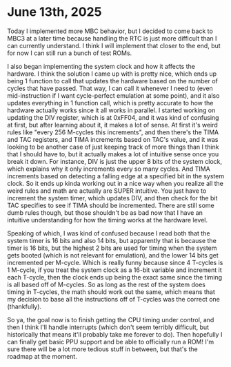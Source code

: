 # June 13th, 2025

Today I implemented more MBC behavior, but I decided to come back to MBC3 at a later time because handling the RTC is just more difficult than I can currently understand. I think I will implement that closer to the end, but for now I can still run a bunch of test ROMs. 

I also began implementing the system clock and how it affects the hardware. I think the solution I came up with is pretty nice, which ends up being 1 function to call that updates the hardware based on the number of cycles that have passed. That way, I can call it whenever I need to (even mid-instruction if I want cycle-perfect emulation at some point), and it also updates everything in 1 function call, which is pretty accurate to how the hardware actually works since it all works in parallel. I started working on updating the DIV register, which is at 0xFF04, and it was kind of confusing at first, but after learning about it, it makes a lot of sense. At first it's weird rules like "every 256 M-cycles this increments", and then there's the TIMA and TAC registers, and TIMA increments based on TAC's value, and it was looking to be another case of just keeping track of more things than I think that I should have to, but it actually makes a lot of intuitive sense once you break it down. For instance, DIV is just the upper 8 bits of the system clock, which explains why it only increments every so many cycles. And TIMA increments based on detecting a falling edge at a specified bit in the system clock. So it ends up kinda working out in a nice way when you realize all the weird rules and math are actually are SUPER intuitive. You just have to increment the system timer, which updates DIV, and then check for the bit TAC specifies to see if TIMA should be incremented. There are still some dumb rules though, but those shouldn't be as bad now that I have an intuitive understanding for how the timing works at the hardware level.

Speaking of which, I was kind of confused because I read both that the system timer is 16 bits and also 14 bits, but apparently that is because the timer is 16 bits, but the highest 2 bits are used for timing when the system gets booted (which is not relevant for emulation), and the lower 14 bits get incremented per M-cycle. Which is really funny because since 4 T-cycles is 1 M-cycle, if you treat the system clock as a 16-bit variable and increment it each T-cycle, then the clock ends up being the exact same since the timing is all based off of M-cycles. So as long as the rest of the system does timing in T-cycles, the math should work out the same, which means that my decision to base all the instructions off of T-cycles was the correct one (thankfully).

So ya, the goal now is to finish getting the CPU timing under control, and then I think I'll handle interrupts (which don't seem terribly difficult, but historically that means it'll probably take me forever to do). Then hopefully I can finally get basic PPU support and be able to officially run a ROM! I'm sure there will be a lot more tedious stuff in between, but that's the roadmap at the moment.
